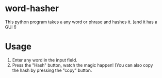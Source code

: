 # word-hasher
This python program takes a any word or phrase and hashes it. (and it has a GUI !)

# Usage
1. Enter any word in the input field.
2. Press the "Hash" button, watch the magic happen!
(You can also copy the hash by pressing the "copy" button.

